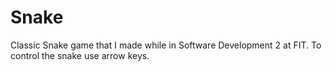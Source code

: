 Snake
=====

Classic Snake game that I made while in Software Development 2 at FIT.
To control the snake use arrow keys.
